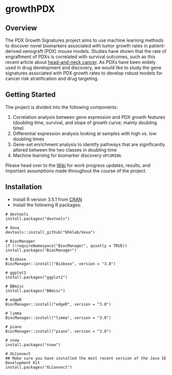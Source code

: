 # growthPDX

## Overview

The PDX Growth Signatures project aims to use machine learning methods to discover novel biomarkers associated with tumor growth rates in patient-derived xenograft (PDX) mouse models. Studies have shown that the rate of engraftment of PDXs is correlated with survival outcomes, such as this recent article about [head-and-neck cancer](https://www.cell.com/cell-reports/pdf/S2211-1247(18)31567-5.pdf). As PDXs have been widely used in drug development and discovery, we would like to study the gene signatures associated with PDX growth rates to develop robust models for cancer risk stratification and drug targeting.

## Getting Started

The project is divided into the following components:

   1. Correlation analysis between gene expression and PDX growth features (doubling time, survival, and slope of growth curve; mainly doubling time)
   2. Differential expression analysis looking at samples with high vs. low doubling times
   3. Gene-set enrichment analysis to identify pathways that are significantly altered between the two classes in doubling time
   4. Machine learning for biomarker discovery `UPCOMING`

Please head over to the [Wiki](https://github.com/jenliketen/growthPDX/wiki) for work progress updates, results, and important assumptions made throughout the course of the project.

## Installation
   * Install R version 3.5.1 from [CRAN](https://cran.r-project.org/)
   * Install the following R packages:
    
    # devtools
    install.packages("devtools")
   
    # Xeva
    devtools::install_github("bhklab/Xeva")
    
    # BiocManager
    if (!requireNamespace("BiocManager", quietly = TRUE))
    install.packages("BiocManager")
    
    # Biobase
    BiocManager::install("Biobase", version = "3.8")
    
    # ggplot2
    install.packages("ggplot2")
    
    # BBmisc
    install.packages("BBmisc")
    
    # edgeR
    BiocManager::install("edgeR", version = "3.8")
    
    # limma
    BiocManager::install("limma", version = "3.8")
    
    # piano
    BiocManager::install("piano", version = "3.8")

    # snow
    install.packages("snow")
    
    # XLConnect
    ## Make sure you have installed the most recent version of the Java SE Development Kit
    install.packages("XLConnect")
